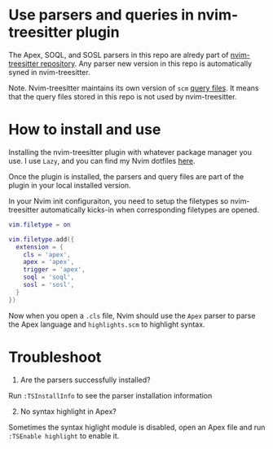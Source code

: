 # Use parsers and queries in nvim-treesitter plugin

The Apex, SOQL, and SOSL parsers in this repo are alredy part of [nvim-treesitter
repository](https://github.com/nvim-treesitter/nvim-treesitter). 
Any parser new version in this repo is automatically syned in nvim-treesitter.

Note. Nvim-treesitter maintains its own version of `scm` [query files](https://github.com/nvim-treesitter/nvim-treesitter/tree/master/queries).
It means that the query files stored in this repo is not used by nvim-treesitter.

# How to install and use

Installing the nvim-treesitter plugin with whatever package manager you use. 
I use `Lazy`, and you can find my Nvim dotfiles
[here](https://github.com/xixiaofinland/dotfiles/tree/main/.config/nvim).

Once the plugin is installed, the parsers and query files are part of the plugin in your
local installed version.

In your Nvim init configuraiton, you need to setup the filetypes so
nvim-treesitter automatically kicks-in when corresponding filetypes are opened.

```lua
vim.filetype = on

vim.filetype.add({
  extension = {
    cls = 'apex',
    apex = 'apex',
    trigger = 'apex',
    soql = 'soql',
    sosl = 'sosl',
  }
})
```

Now when you open a `.cls` file, Nvim should use the `Apex` parser to parse the Apex language and
`highlights.scm` to highlight syntax. 


# Troubleshoot

1. Are the parsers successfully installed?

Run `:TSInstallInfo` to see the parser installation information

2. No syntax highlight in Apex?

Sometimes the syntax higlight module is disabled, open an Apex file and run `:TSEnable highlight` to enable it.

